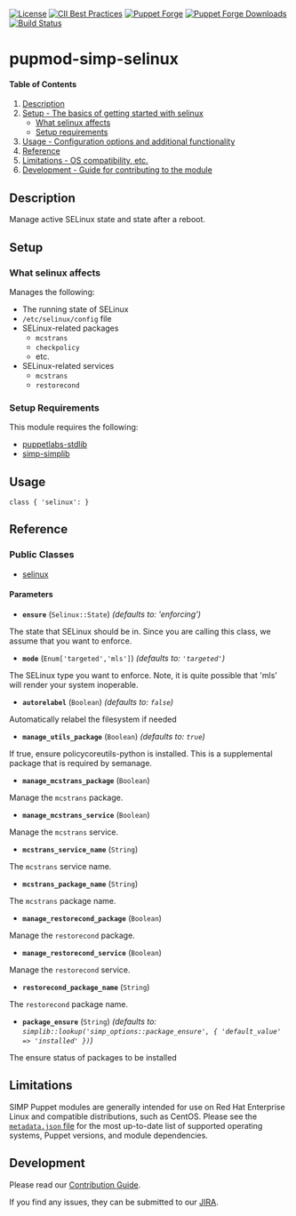 [![License](https://img.shields.io/:license-apache-blue.svg)](http://www.apache.org/licenses/LICENSE-2.0.html)
[![CII Best Practices](https://bestpractices.coreinfrastructure.org/projects/73/badge)](https://bestpractices.coreinfrastructure.org/projects/73)
[![Puppet Forge](https://img.shields.io/puppetforge/v/simp/selinux.svg)](https://forge.puppetlabs.com/simp/selinux)
[![Puppet Forge Downloads](https://img.shields.io/puppetforge/dt/simp/selinux.svg)](https://forge.puppetlabs.com/simp/selinux)
[![Build Status](https://travis-ci.org/simp/pupmod-simp-selinux.svg)](https://travis-ci.org/simp/pupmod-simp-selinux)

# pupmod-simp-selinux

#### Table of Contents

1. [Description](#description)
2. [Setup - The basics of getting started with selinux](#setup)
    * [What selinux affects](#what-selinux-affects)
    * [Setup requirements](#setup-requirements)
3. [Usage - Configuration options and additional functionality](#usage)
4. [Reference](#reference)
5. [Limitations - OS compatibility, etc.](#limitations)
6. [Development - Guide for contributing to the module](#development)

## Description

Manage active SELinux state and state after a reboot.

## Setup

### What selinux affects

Manages the following:

* The running state of SELinux
* `/etc/selinux/config` file
* SELinux-related packages
    * `mcstrans`
    * `checkpolicy`
    * etc.
* SELinux-related services
    * `mcstrans`
    * `restorecond`

### Setup Requirements

This module requires the following:

* [puppetlabs-stdlib](https://forge.puppet.com/puppetlabs/stdlib)
* [simp-simplib](https://forge.puppet.com/simp/simplib)

## Usage

    class { 'selinux': }

## Reference

### Public Classes

* [selinux](https://github.com/simp/pupmod-simp-selinux/blob/master/manifests/init.pp)

#### Parameters

* **`ensure`** (`Selinux::State`) *(defaults to: 'enforcing')*

The state that SELinux should be in. Since you are calling this class, we assume that you want to enforce.

* **`mode`** (`Enum['targeted','mls']`) *(defaults to: `'targeted'`)*

The SELinux type you want to enforce. Note, it is quite possible that 'mls' will render your system inoperable.

* **`autorelabel`** (`Boolean`) *(defaults to: `false`)*

Automatically relabel the filesystem if needed

* **`manage_utils_package`** (`Boolean`) *(defaults to: `true`)*

If true, ensure policycoreutils-python is installed. This is a supplemental package that is required by semanage.

* **`manage_mcstrans_package`** (`Boolean`)

Manage the `mcstrans` package.

* **`manage_mcstrans_service`** (`Boolean`)

Manage the `mcstrans` service.

* **`mcstrans_service_name`** (`String`)

The `mcstrans` service name.

* **`mcstrans_package_name`** (`String`)

The `mcstrans` package name.

* **`manage_restorecond_package`** (`Boolean`)

Manage the `restorecond` package.

* **`manage_restorecond_service`** (`Boolean`)

Manage the `restorecond` service.

* **`restorecond_package_name`** (`String`)

The `restorecond` package name.

* **`package_ensure`** (`String`) *(defaults to: `simplib::lookup('simp_options::package_ensure', { 'default_value' => 'installed' })`)*

The ensure status of packages to be installed


## Limitations

SIMP Puppet modules are generally intended for use on Red Hat Enterprise
Linux and compatible distributions, such as CentOS. Please see the
[`metadata.json` file](./metadata.json) for the most up-to-date list of
supported operating systems, Puppet versions, and module dependencies.

## Development

Please read our [Contribution Guide](https://simp.readthedocs.io/en/stable/contributors_guide/index.html).

If you find any issues, they can be submitted to our
[JIRA](https://simp-project.atlassian.net).
